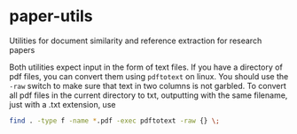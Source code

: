 # paper-utils
Utilities for document similarity and reference extraction for research papers

Both utilities expect input in the form of text files. If you have a directory
of pdf files, you can convert them using `pdftotext` on linux. You should use
the `-raw` switch to make sure that text in two columns is not garbled. To
convert all pdf files in the current directory to txt, outputting with the same
filename, just with a .txt extension, use

```sh
find . -type f -name *.pdf -exec pdftotext -raw {} \;
```
